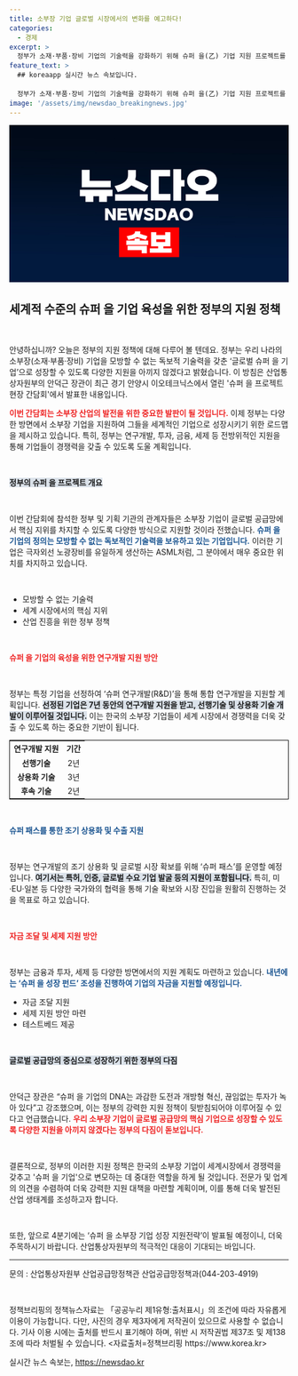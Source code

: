 ```yaml
---
title: 소부장 기업 글로벌 시장에서의 변화를 예고하다!
categories:
  - 경제
excerpt: >
  정부가 소재·부품·장비 기업의 기술력을 강화하기 위해 슈퍼 을(乙) 기업 지원 프로젝트를 본격화했다. 독보적 기술력을 가진 기업으로 성장할 수 있도록 세계적 수준의 연구개발 및 글로벌 시장 진출을 위한 다양한 프로그램이 마련된다.
feature_text: >
  ## koreaapp 실시간 뉴스 속보입니다.

  정부가 소재·부품·장비 기업의 기술력을 강화하기 위해 슈퍼 을(乙) 기업 지원 프로젝트를 본격화했다. 독보적 기술력을 가진 기업으로 성장할 수 있도록 세계적 수준의 연구개발 및 글로벌 시장 진출을 위한 다양한 프로그램이 마련된다.
image: '/assets/img/newsdao_breakingnews.jpg'
---
```


<p><img src="/assets/img/newsdao_breakingnews.jpg" alt="koreaapp 속보" /></p>

<h2 data-ke-size="size26">세계적 수준의 슈퍼 을 기업 육성을 위한 정부의 지원 정책</h2>

<p data-ke-size="size16">&nbsp;</p> 

<p>안녕하십니까? 오늘은 정부의 지원 정책에 대해 다루어 볼 텐데요. 정부는 우리 나라의 소부장(소재·부품·장비) 기업을 모방할 수 없는 독보적 기술력을 갖춘 ‘글로벌 슈퍼 을 기업’으로 성장할 수 있도록 다양한 지원을 아끼지 않겠다고 밝혔습니다. 이 방침은 산업통상자원부의 안덕근 장관이 최근 경기 안양시 이오테크닉스에서 열린 '슈퍼 을 프로젝트 현장 간담회'에서 발표한 내용입니다. </p>

<p><b><span style="color: #ee2323;">이번 간담회는 소부장 산업의 발전을 위한 중요한 발판이 될 것입니다.</span></b> 이제 정부는 다양한 방면에서 소부장 기업을 지원하여 그들을 세계적인 기업으로 성장시키기 위한 로드맵을 제시하고 있습니다. 특히, 정부는 연구개발, 투자, 금융, 세제 등 전방위적인 지원을 통해 기업들이 경쟁력을 갖출 수 있도록 도울 계획입니다. </p>

<p data-ke-size="size16">&nbsp;</p> 

<p><b><span style="background-color: #21538527;">정부의 슈퍼 을 프로젝트 개요</span></b></p>

<p data-ke-size="size16">&nbsp;</p> 

<p>이번 간담회에 참석한 정부 및 기획 기관의 관계자들은 소부장 기업이 글로벌 공급망에서 핵심 지위를 차지할 수 있도록 다양한 방식으로 지원할 것이라 전했습니다. <b><span style="color: #1a5490;">슈퍼 을 기업의 정의는 모방할 수 없는 독보적인 기술력을 보유하고 있는 기업입니다.</span></b> 이러한 기업은 극자외선 노광장비를 유일하게 생산하는 ASML처럼, 그 분야에서 매우 중요한 위치를 차지하고 있습니다. </p>

<p data-ke-size="size16">&nbsp;</p>

<ul>
<li>모방할 수 없는 기술력</li>
<li>세계 시장에서의 핵심 지위</li>
<li>산업 진흥을 위한 정부 정책</li>
</ul>

<p data-ke-size="size16">&nbsp;</p> 

<p><b><span style="color: #ee2323;">슈퍼 을 기업의 육성을 위한 연구개발 지원 방안</span></b></p>

<p data-ke-size="size16">&nbsp;</p>

<p>정부는 특정 기업을 선정하여 ‘슈퍼 연구개발(R&amp;D)’을 통해 통합 연구개발을 지원할 계획입니다. <b><span style="background-color: #21538527;">선정된 기업은 7년 동안의 연구개발 지원을 받고, 선행기술 및 상용화 기술 개발이 이루어질 것입니다.</span></b> 이는 한국의 소부장 기업들이 세계 시장에서 경쟁력을 더욱 갖출 수 있도록 하는 중요한 기반이 됩니다. </p>

<table style="width:100%; border: 1px solid black;">
  <tr>
    <th style="text-align:center;">연구개발 지원</th>
    <th style="text-align:center;">기간</th>
  </tr>
  <tr>
    <td style="text-align:center;"><b>선행기술</b></td>
    <td style="text-align:center;">2년</td>
  </tr>
  <tr>
    <td style="text-align:center;"><b>상용화 기술</b></td>
    <td style="text-align:center;">3년</td>
  </tr>
  <tr>
    <td style="text-align:center;"><b>후속 기술</b></td>
    <td style="text-align:center;">2년</td>
  </tr>
</table>

<p data-ke-size="size16">&nbsp;</p> 

<p><b><span style="color: #1a5490;">슈퍼 패스를 통한 조기 상용화 및 수출 지원</span></b></p>

<p data-ke-size="size16">&nbsp;</p>

<p>정부는 연구개발의 조기 상용화 및 글로벌 시장 확보를 위해 ‘슈퍼 패스’를 운영할 예정입니다. <b><span style="background-color: #21538527;">여기서는 특허, 인증, 글로벌 수요 기업 발굴 등의 지원이 포함됩니다.</span></b> 특히, 미·EU·일본 등 다양한 국가와의 협력을 통해 기술 확보와 시장 진입을 원활히 진행하는 것을 목표로 하고 있습니다.</p>

<p data-ke-size="size16">&nbsp;</p> 

<p><b><span style="color: #ee2323;">자금 조달 및 세제 지원 방안</span></b></p>

<p data-ke-size="size16">&nbsp;</p>

<p>정부는 금융과 투자, 세제 등 다양한 방면에서의 지원 계획도 마련하고 있습니다. <b><span style="color: #1a5490;">내년에는 ‘슈퍼 을 성장 펀드’ 조성을 진행하여 기업의 자금을 지원할 예정입니다.</span></b> </p>

<ul>
<li>자금 조달 지원</li>
<li>세제 지원 방안 마련</li>
<li>테스트베드 제공</li>
</ul>

<p data-ke-size="size16">&nbsp;</p> 

<p><b><span style="background-color: #21538527;">글로벌 공급망의 중심으로 성장하기 위한 정부의 다짐</span></b></p>

<p data-ke-size="size16">&nbsp;</p>

<p>안덕근 장관은 “슈퍼 을 기업의 DNA는 과감한 도전과 개방형 혁신, 끊임없는 투자가 녹아 있다”고 강조했으며, 이는 정부의 강력한 지원 정책이 뒷받침되어야 이루어질 수 있다고 언급했습니다. <b><span style="color: #ee2323;">우리 소부장 기업이 글로벌 공급망의 핵심 기업으로 성장할 수 있도록 다양한 지원을 아끼지 않겠다는 정부의 다짐이 돋보입니다.</span></b></p>

<p data-ke-size="size16">&nbsp;</p> 

<p>결론적으로, 정부의 이러한 지원 정책은 한국의 소부장 기업이 세계시장에서 경쟁력을 갖추고 '슈퍼 을 기업'으로 변모하는 데 중대한 역할을 하게 될 것입니다. 전문가 및 업계의 의견을 수렴하여 더욱 강력한 지원 대책을 마련할 계획이며, 이를 통해 더욱 발전된 산업 생태계를 조성하고자 합니다.</p>

<p data-ke-size="size16">&nbsp;</p> 

<p>또한, 앞으로 4분기에는 ‘슈퍼 을 소부장 기업 성장 지원전략’이 발표될 예정이니, 더욱 주목하시기 바랍니다. 산업통상자원부의 적극적인 대응이 기대되는 바입니다. </p>

<hr> 

<p>문의 : 산업통상자원부 산업공급망정책관 산업공급망정책과(044-203-4919) </p>

<p data-ke-size="size16">&nbsp;</p>  

<p>정책브리핑의 정책뉴스자료는 「공공누리 제1유형:출처표시」의 조건에 따라 자유롭게 이용이 가능합니다. 다만, 사진의 경우 제3자에게 저작권이 있으므로 사용할 수 없습니다. 기사 이용 시에는 출처를 반드시 표기해야 하며, 위반 시 저작권법 제37조 및 제138조에 따라 처벌될 수 있습니다. &lt;자료출처=정책브리핑 https://www.korea.kr></p>
실시간 뉴스 속보는, <a href="https://newsdao.kr" rel="dofollow">https://newsdao.kr</a>


